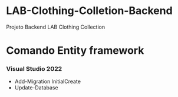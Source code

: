 # LAB-Clothing-Colletion-Backend
Projeto Backend LAB Clothing Collection

# Comando Entity framework

### Visual Studio 2022
* Add-Migration InitialCreate
* Update-Database